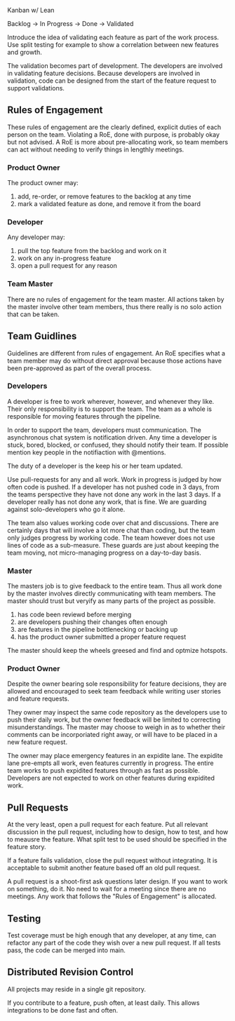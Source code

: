 Kanban w/ Lean

Backlog -> In Progress -> Done -> Validated

Introduce the idea of validating each feature as part of the work process. Use split testing for example to show a correlation between new features and growth.

The validation becomes part of development. The developers are involved in validating feature decisions. Because developers are involved in validation, code can be designed from the start of the feature request to support validations.

## Rules of Engagement ##

These rules of engagement are the clearly defined, explicit duties of each person on the team. Violating a RoE, done with purpose, is probably okay but not advised. A RoE is more about pre-allocating work, so team members can act without needing to verify things in lengthly meetings.

### Product Owner ###

The product owner may:

1. add, re-order, or remove features to the backlog at any time
2. mark a validated feature as done, and remove it from the board

### Developer ###

Any developer may:
	
1. pull the top feature from the backlog and work on it
2. work on any in-progress feature
3. open a pull request for any reason

### Team Master ###

There are no rules of engagement for the team master. All actions taken by the master involve other team members, thus there really is no solo action that can be taken.

## Team Guidlines ##

Guidelines are different from rules of engagement. An RoE specifies what a team member may do without direct approval because those actions have been pre-approved as part of the overall process.

### Developers ###

A developer is free to work wherever, however, and whenever they like. Their only responsibility is to support the team. The team as a whole is responsible for moving features through the pipeline.

In order to support the team, developers must communication. The asynchronous chat system is notification driven. Any time a developer is stuck, bored, blocked, or confused, they should notify their team. If possible mention key people in the notifiaction with @mentions.

The duty of a developer is the keep his or her team updated.

Use pull-requests for any and all work. Work in progress is judged by how often code is pushed. If a developer has not pushed code in 3 days, from the teams perspective they have not done any work in the last 3 days. If a developer really has not done any work, that is fine. We are guarding against solo-developers who go it alone.

The team also values working code over chat and discussions. There are certainly days that will involve a lot more chat than coding, but the team only judges progress by working code. The team however does not use lines of code as a sub-measure. These guards are just about keeping the team moving, not micro-managing progress on a day-to-day basis.

### Master ###

The masters job is to give feedback to the entire team. Thus all work done by the master involves directly communicating with team members. The master should trust but veryify as many parts of the project as possible.

1. has code been reviewd before merging
2. are developers pushing their changes often enough
3. are features in the pipeline bottlenecking or backing up
4. has the product owner submitted a proper feature request

The master should keep the wheels greesed and find and optmize hotspots.

### Product Owner ###

Despite the owner bearing sole responsibility for feature decisions, they are allowed and encouraged to seek team feedback while writing user stories and feature requests.

They owner may inspect the same code repository as the developers use to push their daily work, but the owner feedback will be limited to correcting misunderstandings. The master may choose to weigh in as to whether their comments can be incorporiated right away, or will have to be placed in a new feature request.

The owner may place emergency features in an expidite lane. The expidite lane pre-empts all work, even features currently in progress. The entire team works to push expidited features through as fast as possible. Developers are not expected to work on other features during expidited work.


## Pull Requests ##

At the very least, open a pull request for each feature. Put all relevant discussion in the pull request, including how to design, how to test, and how to meausre the feature. What split test to be used should be specified in the feature story.

If a feature fails validation, close the pull request without integrating. It is acceptable to submit another feature based off an old pull request.

A pull request is a shoot-first ask questions later design. If you want to work on something, do it. No need to wait for a meeting since there are no meetings. Any work that follows the "Rules of Engagement" is allocated.


## Testing ##

Test coverage must be high enough that any developer, at any time, can refactor any part of the code they wish over a new pull request. If all tests pass, the code can be merged into main.


## Distributed Revision Control ##

All projects may reside in a single git repository.

If you contribute to a feature, push often, at least daily. This allows integrations to be done fast and often.


